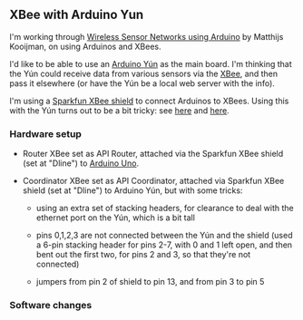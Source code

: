 ## XBee with Arduino Yun

I'm working through
[Wireless Sensor Networks using Arduino](https://www.packtpub.com/packtlib/book/Hardware%20&%20Creative/9781784395582)
by Matthijs Kooijman, on using Arduinos and XBees.

I'd like to be able to use an
[Arduino Y&uacute;n](https://www.arduino.cc/en/Main/ArduinoBoardYun)
as the main board. I'm thinking that the Y&uacute;n could receive data
from various sensors via the [XBee](http://www.digi.com/lp/xbee), and
then pass it elsewhere (or have the Y&uacute;n be a local web server
with the info).

I'm using a
[Sparkfun XBee shield](https://www.sparkfun.com/products/12847) to
connect Arduinos to XBees. Using this with the Y&uacute;n turns out to
be a bit tricky: see [here](http://bit.ly/yun_xbee) and
[here](http://bit.ly/yun_xbee_2).

### Hardware setup

- Router XBee set as API Router, attached via the Sparkfun XBee shield
  (set at "Dline") to
  [Arduino Uno](https://www.arduino.cc/en/Main/ArduinoBoardUno).
  
- Coordinator XBee set as API Coordinator, attached via Sparkfun XBee
  shield (set at "Dline") to Arduino Y&uacute;n, but with some tricks:
  
  - using an extra set of stacking headers, for clearance to deal with
    the ethernet port on the Y&uacute;n, which is a bit tall
    
  - pins 0,1,2,3 are not connected between the Y&uacute;n and the
    shield (used a 6-pin stacking header for pins 2-7, with 0 and 1
    left open, and then bent out the first two, for pins 2 and 3, so
    that they're not connected)
    
  - jumpers from pin 2 of shield to pin 13, and from pin 3 to pin 5
  
### Software changes


